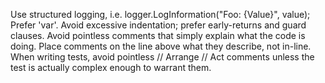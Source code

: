 Use structured logging, i.e. logger.LogInformation("Foo: {Value}", value);
Prefer 'var'.
Avoid excessive indentation; prefer early-returns and guard clauses.
Avoid pointless comments that simply explain what the code is doing.
Place comments on the line above what they describe, not in-line.
When writing tests, avoid pointless // Arrange // Act comments unless the test is actually complex enough to warrant them.
